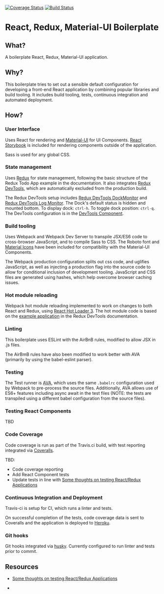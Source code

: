 [![Coverage Status](https://coveralls.io/repos/github/matthewglover/react-redux-material-ui/badge.svg)](https://coveralls.io/github/matthewglover/react-redux-material-ui) [![Build Status](https://travis-ci.org/matthewglover/react-redux-material-ui.svg?branch=master)](https://travis-ci.org/matthewglover/react-redux-material-ui)

# React, Redux, Material-UI Boilerplate

## What?

A boilerplate React, Redux, Material-UI application.

## Why?

This boilerplate tries to set out a sensible default configuration for developing a front-end React application by combining popular libraries and build tooling. It includes build tooling, tests, continuous integration and automated deployment.

## How?

### User Interface

Uses React for rendering and [Material-UI](http://www.material-ui.com) for UI Components. [React Storybook](https://getstorybook.io/) is included for rendering components outside of the application.

Sass is used for any global CSS.

### State management

Uses [Redux](http://redux.js.org/) for state management, following the basic structure of the Redux Todo App example in the documentation. It also integrates [Redux DevTools](https://github.com/gaearon/redux-devtools), which are automatically excluded from the production build.

The Redux DevTools setup includes [Redux DevTools DockMonitor](https://github.com/gaearon/redux-devtools-dock-monitor) and [Redux DevTools Log Monitor](https://github.com/gaearon/redux-devtools-log-monitor). The Dock's default status is hidden and mounted bottom. To display dock: `ctrl-h`. To toggle dock position: `ctrl-q`. The DevTools configuration is in the [DevTools Component](app/containers/dev_tools.js).

### Build tooling

Uses Webpack and Webpack Dev Server to transpile JSX/ES6 code to cross-browser JavaScript, and to compile Sass to CSS. The Roboto font and [Material Icons](https://design.google.com/icons/) have been included for compatibility with the Material-UI Components.

The Webpack production configuration splits out css code, and uglifies JavaScript, as well as injecting a production flag into the source code to allow for conditional inclusion of development tooling. JavaScript and CSS files are generated using hashes, which help overcome browser caching issues.

### Hot module reloading

Webpack hot module reloading implemented to work on changes to both React and Redux, using [React Hot Loader 3](https://github.com/gaearon/react-hot-loader). The hot module code is based on the [example application](https://github.com/gaearon/redux-devtools/tree/master/examples/todomvc) in the Redux DevTools documentation.

### Linting

This boilerplate uses ESLint with the AirBnB rules, modified to allow JSX in .js files.

The AirBmB rules have also been modified to work better with AVA (primarily by using the babel-eslint parser).

### Testing

The Test runner is [AVA](https://github.com/avajs/ava), which uses the same `.babelrc` configuration used by Webpack to pre-process the source files. Additionally, AVA allows use of ES6+ features including async await in the test files (NOTE: the tests are transpiled using a different babel configuration from the source files).

### Testing React Components
TBD

### Code Coverage

Code coverage is run as part of the Travis.ci build, with test reporting integrated via [Coveralls](https://coveralls.io/).

TBD:

- Code coverage reporting
- Add React Component tests
- Update tests in line with [Some thoughts on testing React/Redux Applications](https://medium.com/javascript-inside/some-thoughts-on-testing-react-redux-applications-8571fbc1b78f#.3r96ole61)

### Continuous Integration and Deployment

Travis-ci is setup for CI, which runs a linter and tests.

On successful completion of the tests, code coverage data is sent to Coveralls and the application is deployed to [Heroku](https://react-redux-material-ui.herokuapp.com).


### Git hooks

Git hooks integrated via [husky](https://github.com/typicode/husky). Currently configured to run linter and tests prior to commit.

## Resources

- [Some thoughts on testing React/Redux Applications](https://medium.com/javascript-inside/some-thoughts-on-testing-react-redux-applications-8571fbc1b78f#.3r96ole61)

-
